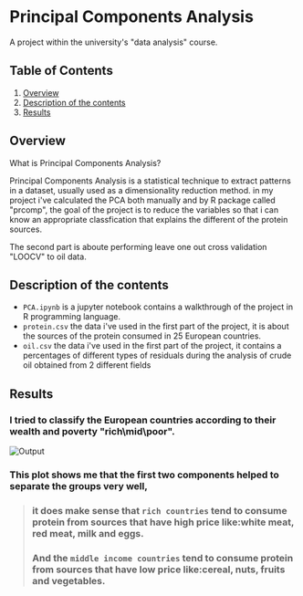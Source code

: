 # Principal Components Analysis
A project within the university's "data analysis" course.

## Table of Contents
1. [Overview](#over)
3. [Description of the contents](#files)
4. [Results](#results)

## Overview <a name="over"></a>
What is Principal Components Analysis?

Principal Components Analysis is a statistical technique to extract patterns in a dataset, usually used as a dimensionality reduction method.
in my project i've calculated the PCA both manually and by R package called "prcomp", the goal of the project is to reduce the variables so that i can know an appropriate classfication that explains the different of the protein sources.

The second part is aboute performing leave one out cross validation "LOOCV" to oil data.

## Description of the contents <a name="files"></a>
- `PCA.ipynb` is a jupyter notebook contains a walkthrough of the project in R programming language.
- `protein.csv` the data i've used in the first part of the project, it is about the sources of the protein consumed in 25 European countries.
- `oil.csv` the data i've used in the first part of the project, it contains a percentages of different types of residuals during the analysis of crude oil obtained from 2 different fields

## Results <a name="results"></a>
### I tried to classify the European countries according to their wealth and poverty "rich\mid\poor".
![Output](https://github.com/shahadl/Principal_Components_Analysis/blob/main/image/output.PNG)

### This plot shows me that the first two components helped to separate the groups very well,

> ### it does make sense that `rich countries` tend to consume protein from sources that have high price like:white meat, red meat, milk and eggs.
> ### And the `middle income countries` tend to consume protein from sources that have low price like:cereal, nuts, fruits and vegetables.
